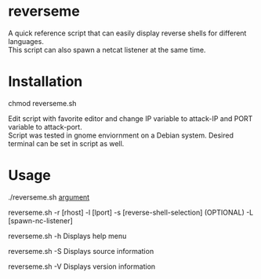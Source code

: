# reverseme
A quick reference script that can easily display reverse shells for different languages. \
This script can also spawn a netcat listener at the same time.

# Installation
chmod reverseme.sh 

Edit script with favorite editor and change IP variable to attack-IP and PORT variable to attack-port. \
Script was tested in gnome enviornment on a Debian system. Desired terminal can be set in script as well.

# Usage
./reverseme.sh [argument](s)

reverseme.sh -r [rhost] -l [lport] -s [reverse-shell-selection] (OPTIONAL) -L [spawn-nc-listener]

reverseme.sh -h Displays help menu

reverseme.sh -S Displays source information

reverseme.sh -V Displays version information
